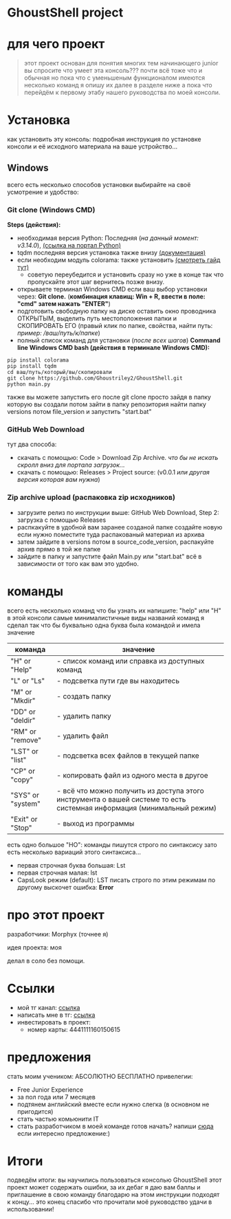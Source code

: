# GhoustShell project

# для чего проект

> этот проект основан для понятия многих тем начинающего junior
> вы спросите что умеет эта консоль??? почти всё тоже что и обычная но пока что с уменьшеным функционалом имеются несколько команд
> я опишу их далее в разделе ниже а пока что перейдём к первому этабу нашего руководства по моей консоли.

# Установка
как установить эту консоль: подробная инструкция по установке консоли и её исходного материала на ваше устройство...

## Windows
всего есть несколько способов установки выбирайте на своё усмотрение и удобство:

### Git clone (Windows CMD)
**Steps (действия):**
- необходимая версия Python: Последняя (*на данный момент: v3.14.0*), [(ссылка на портал Python)](https://www.python.org/downloads/windows/)
- tqdm последняя версия установка также внизу [(документация)](https://pypi.org/project/tqdm/)
- если необходим модуль colorama: также установить [(смотреть гайд тут)](https://pypi.org/project/colorama/)
  - советую переубедится и установить сразу но уже в конце так что пропускайте этот шаг вернитесь позже внизу.
- открываете терминал Windows CMD если ваш выбор установки через: **Git clone.** (**комбинация клавищ: Win + R, ввести в поле: "cmd" затем нажать "ENTER"**)
- подготовить свободную папку на диске оставить окно проводника ОТКРЫТЫМ, выделить путь местоположения папки и СКОПИРОВАТЬ ЕГО (правый клик по папке, свойства, найти путь: *пример: /ваш/путь/к/папке*)
- полный список команд для установки (*после всех шагов*)
**Command line Windows CMD bash (действия в терминале Windows CMD):**
```
pip install colorama
pip install tqdm
cd ваш/путь/который/вы/скопировали
git clone https://github.com/Ghoustriley2/GhoustShell.git
python main.py
```
также вы можете запустить его после git clone просто зайдя в папку которую вы создали потом зайти в папку репозитория найти папку versions потом file_version и запустить "start.bat"

### GitHub Web Download
тут два способа:
- скачать с помощью: Code > Download Zip Archive. *что бы не искать скролл вниз для портала загрузок...*
- скачать с помощью: Releases > Project source: (v0.0.1 *или другая версия которая вам нужна*)

### Zip archive upload (распаковка zip исходников)
- загрузите релиз по инструкции выше: GitHub Web Download, Step 2: загрузка с помощью Releases
- распкакуйте в удобной вам заранее созданой папке создайте новую если нужно поместите туда распакованый материал из архива
- затем зайдите в versions потом в source_code_version, распакуйте архив прямо в той же папке
- зайдите в папку и запустите файл Main.py или "start.bat" всё в зависимости от того как вам это удобно.

# команды

всего есть несколько команд что бы узнать их напишите: "help" или "H"
в этой консоли самые минималистичные виды названий команд я сделал так что бы буквально одна буква была командой и имела значение

| команда | значение |
|---------|----------|
| "H" or "Help" | - список команд или справка из доступных команд |
| "L" or "Ls" | - подсветка пути где вы находитесь |
| "M" or "Mkdir" | - создать папку |
| "DD" or "deldir" | - удалить папку |
| "RM" or "remove" | - удалить файл |
| "LST" or "list" | - подсветка всех файлов в текущей папке |
| "CP" or "copy" | - копировать файл из одного места в другое |
| "SYS" or "system" | - всё что можно получить из доступа этого инструмента о вашей системе то есть системная информация (минимальный режим) |
| "Exit" or "Stop" | - выход из программы |

есть одно большое "НО": команды пишутся строго по синтаксису зато есть несколько вариаций этого синтаксиса...
- первая строчная буква большая: Lst
- первая строчная малая: lst
- CapsLook режим (default): LST
писать строго по этим режимам по другому выскочет ошибка: **Error**

# про этот проект

разработчики: Morphyx (точнее я)

идея проекта: моя

делал в соло без помощи.

# Ссылки
- мой тг канал: [ссылка](https://t.me/pythonunluck)
- написать мне в тг: [ссылка](https://t.me/pydestroyer)
- инвестировать в проект: 
  - номер карты: 4441111160150615

# предложения
стать моим учеником: АБСОЛЮТНО БЕСПЛАТНО
привелегии:
- Free Junior Experience
- за пол года или 7 месяцев
- подтянем английский вместе если нужно слегка (в основном не пригодится)
- стать частью комьюнити IT
- стать разработчиком в моей команде
готов начать? напиши [сюда](https://t.me/pydestroyer) если интересно предложение:)

# Итоги
подведём итоги: вы научились пользоваться консолью GhoustShell
этот проект может содержать ошибки, за их дебаг я даю вам баллы и приглашение в свою команду
благодарю на этом инструкции подходят к концу...
это конец спасибо что прочитали моё руководство удачи в использовании!
